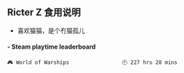 ## Ricter Z 食用说明
- 喜欢猫猫，是个冇猫孤儿

<!-- steam-box start -->
#### - Steam playtime leaderboard
```text
🎮 World of Warships                 🕘 227 hrs 28 mins
```
<!-- Powered by https://github.com/YouEclipse/steam-box . -->
<!-- steam-box end -->
